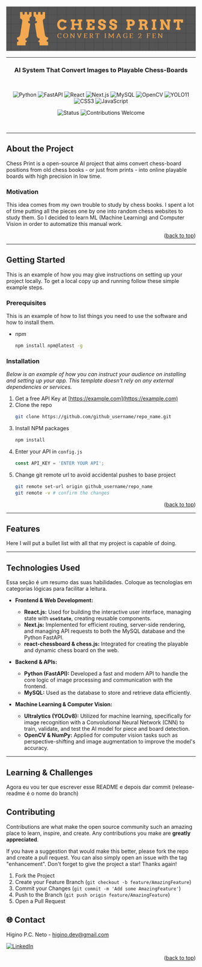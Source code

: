 <br />
<div align="center">
  <a href="https://github.com/Tawl-tack/Chess-Recognition">
    <img src="application\public\image.png" alt="Logo" >
  </a>

---
  
  <p align="center">
    <h3>AI System That Convert Images to Playable Chess-Boards</h3>
    <br />


![Python](https://img.shields.io/badge/Python-3670A0?style=for-the-badge&logo=python&logoColor=ffdd54)
![FastAPI](https://img.shields.io/badge/FastAPI-005571?style=for-the-badge&logo=fastapi)
![React](https://img.shields.io/badge/React-20232A?style=for-the-badge&logo=react&logoColor=61DAFB)
![Next.js](https://img.shields.io/badge/Next.js-black?style=for-the-badge&logo=next.js&logoColor=white)
![MySQL](https://img.shields.io/badge/MySQL-005C84?style=for-the-badge&logo=mysql&logoColor=white)
![OpenCV](https://img.shields.io/badge/OpenCV-27A7B9?style=for-the-badge&logo=opencv&logoColor=white)
![YOLO11](https://img.shields.io/badge/YOLO11-FF0000?style=for-the-badge&logo=YOLO&logoColor=white)
![CSS3](https://img.shields.io/badge/CSS3-1572B6?style=for-the-badge&logo=css3&logoColor=white)
![JavaScript](https://img.shields.io/badge/JavaScript-F7DF1E?style=for-the-badge&logo=javascript&logoColor=black)


![Status](https://img.shields.io/badge/Status-In%20Development-yellow?style=for-the-badge)
![Contributions Welcome](https://img.shields.io/badge/Contributions-Welcome-green?style=for-the-badge&logo=github)

  </p>
</div>

<br />

---

## About the Project

Chess Print is a open-source AI project that aims convert chess-board positions from old chess books - or just from prints - into online playable boards with high precision in low time.

### Motivation

This idea comes from my own trouble to study by chess books. I spent a lot of time putting all the pieces one by one into random chess websites to study them. So I decided to learn ML (Machine Learning) and Computer Vision in order to automatize this manual work.


<p align="right">(<a href="#readme-top">back to top</a>)</p>

---
## Getting Started

This is an example of how you may give instructions on setting up your project locally.
To get a local copy up and running follow these simple example steps.

### Prerequisites

This is an example of how to list things you need to use the software and how to install them.
* npm
  ```sh
  npm install npm@latest -g
  ```

### Installation

_Below is an example of how you can instruct your audience on installing and setting up your app. This template doesn't rely on any external dependencies or services._

1. Get a free API Key at [https://example.com](https://example.com)
2. Clone the repo
   ```sh
   git clone https://github.com/github_username/repo_name.git
   ```
3. Install NPM packages
   ```sh
   npm install
   ```
4. Enter your API in `config.js`
   ```js
   const API_KEY = 'ENTER YOUR API';
   ```
5. Change git remote url to avoid accidental pushes to base project
   ```sh
   git remote set-url origin github_username/repo_name
   git remote -v # confirm the changes
   ```

<p align="right">(<a href="#readme-top">back to top</a>)</p>


---
## Features

Here I will put a bullet list with all that my project is capable of doing.

---
## Technologies Used

Essa seção é um resumo das suas habilidades. Coloque as tecnologias em categorias lógicas para facilitar a leitura.

* **Frontend & Web Development:**
    * **React.js:** Used for building the interactive user interface, managing state with **`useState`**, creating reusable components.
    * **Next.js:** Implemented for efficient routing, server-side rendering, and managing API requests to both the MySQL database and the Python FastAPI.
    * **react-chessboard & chess.js:** Integrated for creating the playable and dynamic chess board on the web.

* **Backend & APIs:**
    * **Python (FastAPI):** Developed a fast and modern API to handle the core logic of image processing and communication with the frontend.
    * **MySQL:** Used as the database to store and retrieve data efficiently.

* **Machine Learning & Computer Vision:**
    * **Ultralytics (YOLOv8):** Utilized for machine learning, specifically for image recognition with a Convolutional Neural Network (CNN) to train, validate, and test the AI model for piece and board detection.
    * **OpenCV & NumPy:** Applied for computer vision tasks such as perspective-shifting and image augmentation to improve the model's accuracy.


---
## Learning & Challenges

Agora eu vou ter que escrever esse README e depois dar commit (release-readme é o nome do branch)





<!-- CONTRIBUTING -->
## Contributing

Contributions are what make the open source community such an amazing place to learn, inspire, and create. Any contributions you make are **greatly appreciated**.

If you have a suggestion that would make this better, please fork the repo and create a pull request. You can also simply open an issue with the tag "enhancement".
Don't forget to give the project a star! Thanks again!

1. Fork the Project
2. Create your Feature Branch (`git checkout -b feature/AmazingFeature`)
3. Commit your Changes (`git commit -m 'Add some AmazingFeature'`)
4. Push to the Branch (`git push origin feature/AmazingFeature`)
5. Open a Pull Request


<!-- CONTACT -->
## 🌐 Contact

Higino P.C. Neto - higino.dev@gmail.com

[![LinkedIn](https://img.shields.io/badge/LinkedIn-Perfil-blue)](https://linkedin.com/in/seu-perfil)



<p align="right">(<a href="#readme-top">back to top</a>)</p>



<!-- MARKDOWN LINKS & IMAGES -->
<!-- https://www.markdownguide.org/basic-syntax/#reference-style-links -->
[contributors-shield]: https://img.shields.io/github/contributors/othneildrew/Best-README-Template.svg?style=for-the-badge
[contributors-url]: https://github.com/othneildrew/Best-README-Template/graphs/contributors
[forks-shield]: https://img.shields.io/github/forks/othneildrew/Best-README-Template.svg?style=for-the-badge
[forks-url]: https://github.com/othneildrew/Best-README-Template/network/members
[stars-shield]: https://img.shields.io/github/stars/othneildrew/Best-README-Template.svg?style=for-the-badge
[stars-url]: https://github.com/othneildrew/Best-README-Template/stargazers
[issues-shield]: https://img.shields.io/github/issues/othneildrew/Best-README-Template.svg?style=for-the-badge
[issues-url]: https://github.com/othneildrew/Best-README-Template/issues
[license-shield]: https://img.shields.io/github/license/othneildrew/Best-README-Template.svg?style=for-the-badge
[license-url]: https://github.com/othneildrew/Best-README-Template/blob/master/LICENSE.txt
[linkedin-shield]: https://img.shields.io/badge/-LinkedIn-black.svg?style=for-the-badge&logo=linkedin&colorB=555
[linkedin-url]: https://linkedin.com/in/othneildrew
[product-screenshot]: images/screenshot.png
[Next.js]: https://img.shields.io/badge/next.js-000000?style=for-the-badge&logo=nextdotjs&logoColor=white
[Next-url]: https://nextjs.org/
[React.js]: https://img.shields.io/badge/React-20232A?style=for-the-badge&logo=react&logoColor=61DAFB
[React-url]: https://reactjs.org/
[Vue.js]: https://img.shields.io/badge/Vue.js-35495E?style=for-the-badge&logo=vuedotjs&logoColor=4FC08D
[Vue-url]: https://vuejs.org/
[Angular.io]: https://img.shields.io/badge/Angular-DD0031?style=for-the-badge&logo=angular&logoColor=white
[Angular-url]: https://angular.io/
[Svelte.dev]: https://img.shields.io/badge/Svelte-4A4A55?style=for-the-badge&logo=svelte&logoColor=FF3E00
[Svelte-url]: https://svelte.dev/
[Laravel.com]: https://img.shields.io/badge/Laravel-FF2D20?style=for-the-badge&logo=laravel&logoColor=white
[Laravel-url]: https://laravel.com
[Bootstrap.com]: https://img.shields.io/badge/Bootstrap-563D7C?style=for-the-badge&logo=bootstrap&logoColor=white
[Bootstrap-url]: https://getbootstrap.com
[JQuery.com]: https://img.shields.io/badge/jQuery-0769AD?style=for-the-badge&logo=jquery&logoColor=white
[JQuery-url]: https://jquery.com 



